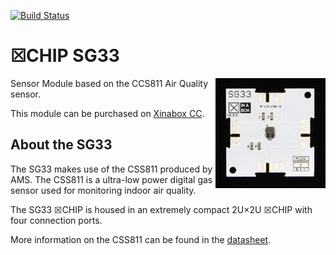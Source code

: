 [![Build Status](https://travis-ci.org/xinabox/arduino-SG33.svg?branch=master)](https://travis-ci.org/xinabox/arduino-SG33)

# ☒CHIP SG33 
<img src="extras/SG33 V0.5.0.JPG" width="35%" height="auto" align="right">
Sensor Module based on the CCS811 Air Quality sensor.

This module can be purchased on [Xinabox CC](https://xinabox.cc/products/SG33/).

## About the SG33
The SG33 makes use of the CSS811 produced by AMS. The CSS811 is a ultra-low power digital gas sensor used for monitoring indoor air quality.

The SG33 ☒CHIP is housed in an extremely compact 2U×2U ☒CHIP with four connection ports.

More information on the CSS811 can be found in the [datasheet](http://ams.com/eng/content/download/951091/2269479/471718).
